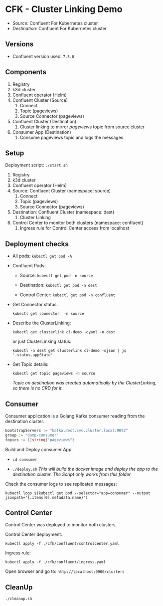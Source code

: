 # CFK - Cluster Linking Demo

- *Source*: Confluent For Kubernetes cluster
- *Destination*: Confluent For Kubernetes cluster

## Versions

- Confluent version used: `7.3.0`

## Components

1. Registry
2. k3d cluster
3. Confluent operator (Helm)
4. Confluent Cluster (Source)
   1. Connect
   2. Topic (pageviews)
   3. Source Connector (pageviews)
5. Confluent Cluster (Destination)
   1. Cluster linking to mirror *pageviews* topic from source cluster
6. Consumer App (Destination)
   1. Consume pageviews topic and logs the messages

## Setup

Deployment script: `./start.sh`

1. Registry
2. k3d cluster
3. Confluent operator (Helm)
4. Source: Confluent Cluster (namespace: source)
   1. Connect
   2. Topic (pageviews)
   3. Source Connector (pageviews)
5. Destination: Confluent Cluster (namespace: dest)
    1. Cluster Linking 
6. Control Center to monitor both clusters (namespace: confluent)
   1. Ingress rule for Control Center access from localhost
 
## Deployment checks

- All pods: `kubectl get pod -A`

- Confluent Pods:
  
  - Source: `kubectl get pod -n source`
  
  - Destination: `kubectl get pod -n dest`

  - Control Center: `kubectl get pod -n confluent`

- Get Connector status:

   `kubectl get connector  -n source`  

- Describe the ClusterLinking:

   `kubectl get clusterlink cl-demo -oyaml -n dest`

   or just ClusterLinking status:

   `kubectl -n dest get clusterlink cl-demo -ojson | jq '.status.appState'`

- Get Topic details:

   `kubectl get topic pageviews -n source`

   *Topic on destination was created automatically by the ClusterLinking, so there is no CRD for it.*

## Consumer

Consumer application is a Golang Kafka consumer reading from the destination cluster.  

```go
bootstrapServers := "kafka.dest.svc.cluster.local:9092"
group := "dump-consumer"
topics := []string{"pageviews"}
```

Build and Deploy consumer App:

- `cd consumer`

- `./deploy.sh` *This will build the docker image and deploy the app to the destination cluster.*
*The Script only works from this folder* 

Check the consumer logs to see replicated messages:

`kubectl logs $(kubectl get pod --selector="app=consumer" --output jsonpath='{.items[0].metadata.name}')`

## Control Center

Control Center was deployed to monitor both clusters.

Control Center deployment:

`kubectl apply -f ./cfk/confluent/controlcenter.yaml`

Ingress rule:

`kubectl apply -f ./cfk/confluent/ingress.yaml`

Open browser and go to: `http://localhost:9900/clusters`


## CleanUp

```./cleanup.sh```